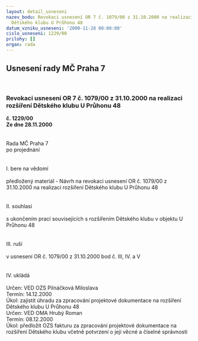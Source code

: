 ```yaml
---
layout: detail_usneseni
nazev_bodu: Revokaci usnesení OR 7 č. 1079/00 z 31.10.2000 na realizaci rozšíření
  Dětského klubu U Průhonu 48
datum_vzniku_usneseni: '2000-11-28 00:00:00'
cislo_usneseni: 1229/00
prilohy: []
organ: rada
---
```

<div id="ucUsn_pList" class="usn">
	<span><h2>Usnesení rady MČ Praha 7 </h2>
<br></span><div class="standBody">
<span><h3>Revokaci usnesení OR 7 č. 1079/00 z 31.10.2000 na realizaci rozšíření Dětského klubu U Průhonu 48</h3></span><div class="center">
		<strong>č. 1229/00</strong><br>
	</div>
<div class="center">
		<strong>Ze dne 28.11.2000</strong><br><br>
	</div>
<br>Rada MČ Praha 7<br>po projednání<br><br><br>I.	bere na vědomí<br><br> předložený materiál - Návrh na  revokaci usnesení OR č. 1079/00 z 31.10.2000 na realizaci rozšíření   Dětského  klubu U Průhonu 48<br><br><br>II.	souhlasí<br><br>s ukončením prací souvisejících s rozšířením Dětského klubu v objektu U Průhonu 48<br><br><br>III.	ruší <br><br>v usnesení OR č. 1079/00 z 31.10.2000 bod č. III, IV. a V<br><br><br>IV.	ukládá <br><br> Určen:	     	VED OZS Pilnáčková Miloslava<br>Termín: 14.12.2000<br>Úkol:	zajistit úhradu za zpracování projektové dokumentace na rozšíření Dětského klubu U Průhonu 48<br>  Určen:	     	VED OMA Hrubý Roman<br>Termín: 08.12.2000<br>Úkol:	předložit OZS fakturu za zpracování projektové dokumentace na rozšíření Dětského klubu včetně potvrzení o její věcné a číselné správnosti<br> <br> </div>
</div>